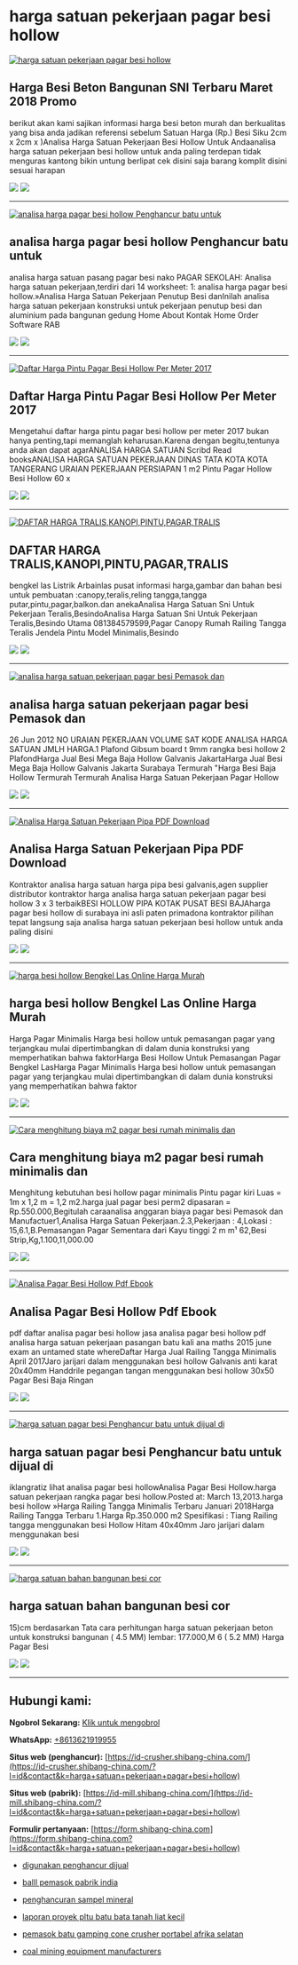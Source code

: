 # harga satuan pekerjaan pagar besi hollow

<a href="https://swt.shibang-china.com/?l=id&img&k=harga+satuan+pekerjaan+pagar+besi+hollow" target="_blank">![harga satuan pekerjaan pagar besi hollow](http://static.shibang-china.com/all-800x300/981.jpg)</a>

## Harga Besi Beton Bangunan SNI Terbaru Maret 2018 Promo
berikut akan kami sajikan informasi harga besi beton murah dan berkualitas yang bisa anda jadikan referensi sebelum Satuan Harga (Rp.) Besi Siku 2cm x 2cm x )Analisa Harga Satuan Pekerjaan Besi Hollow Untuk Andaanalisa harga satuan pekerjaan besi hollow untuk anda paling terdepan tidak menguras kantong bikin untung berlipat cek disini saja barang komplit disini sesuai harapan


<a href="https://whatsapp.shibangsoft.com/WhatsApp.php" target="_blank" title="WhatsApp">![](http://static.shibang-china.com/icon/whatsapp.png)</a> <a href="https://swt.shibang-china.com/?l=id&icon&k=harga+satuan+pekerjaan+pagar+besi+hollow" target="_blank">![](http://static.shibang-china.com/icon/chat-id.png)</a>

---

<a href="https://swt.shibang-china.com/?l=id&img&k=harga+satuan+pekerjaan+pagar+besi+hollow" target="_blank">![analisa harga pagar besi hollow Penghancur batu untuk](http://static.shibang-china.com/all-800x300/907.jpg)</a>

## analisa harga pagar besi hollow Penghancur batu untuk
analisa harga satuan pasang pagar besi nako PAGAR SEKOLAH: Analisa harga satuan pekerjaan,terdiri dari 14 worksheet: 1: analisa harga pagar besi hollow.»Analisa Harga Satuan Pekerjaan Penutup Besi danInilah analisa harga satuan pekerjaan konstruksi untuk pekerjaan penutup besi dan aluminium pada bangunan gedung Home About Kontak Home Order Software RAB


<a href="https://whatsapp.shibangsoft.com/WhatsApp.php" target="_blank" title="WhatsApp">![](http://static.shibang-china.com/icon/whatsapp.png)</a> <a href="https://swt.shibang-china.com/?l=id&icon&k=harga+satuan+pekerjaan+pagar+besi+hollow" target="_blank">![](http://static.shibang-china.com/icon/chat-id.png)</a>

---

<a href="https://swt.shibang-china.com/?l=id&img&k=harga+satuan+pekerjaan+pagar+besi+hollow" target="_blank">![Daftar Harga Pintu Pagar Besi Hollow Per Meter 2017](http://static.shibang-china.com/all-800x300/203.jpg)</a>

## Daftar Harga Pintu Pagar Besi Hollow Per Meter 2017
Mengetahui daftar harga pintu pagar besi hollow per meter 2017 bukan hanya penting,tapi memanglah keharusan.Karena dengan begitu,tentunya anda akan dapat agarANALISA HARGA SATUAN Scribd Read booksANALISA HARGA SATUAN PEKERJAAN DINAS TATA KOTA KOTA TANGERANG URAIAN PEKERJAAN PERSIAPAN 1 m2 Pintu Pagar Hollow Besi Hollow 60 x


<a href="https://whatsapp.shibangsoft.com/WhatsApp.php" target="_blank" title="WhatsApp">![](http://static.shibang-china.com/icon/whatsapp.png)</a> <a href="https://swt.shibang-china.com/?l=id&icon&k=harga+satuan+pekerjaan+pagar+besi+hollow" target="_blank">![](http://static.shibang-china.com/icon/chat-id.png)</a>

---

<a href="https://swt.shibang-china.com/?l=id&img&k=harga+satuan+pekerjaan+pagar+besi+hollow" target="_blank">![DAFTAR HARGA TRALIS,KANOPI,PINTU,PAGAR,TRALIS](http://static.shibang-china.com/all-800x300/576.jpg)</a>

## DAFTAR HARGA TRALIS,KANOPI,PINTU,PAGAR,TRALIS
bengkel las Listrik Arbainlas pusat informasi harga,gambar dan bahan besi untuk pembuatan :canopy,teralis,reling tangga,tangga putar,pintu,pagar,balkon.dan anekaAnalisa Harga Satuan Sni Untuk Pekerjaan Teralis,BesindoAnalisa Harga Satuan Sni Untuk Pekerjaan Teralis,Besindo Utama 081384579599,Pagar Canopy Rumah Railing Tangga Teralis Jendela Pintu Model Minimalis,Besindo


<a href="https://whatsapp.shibangsoft.com/WhatsApp.php" target="_blank" title="WhatsApp">![](http://static.shibang-china.com/icon/whatsapp.png)</a> <a href="https://swt.shibang-china.com/?l=id&icon&k=harga+satuan+pekerjaan+pagar+besi+hollow" target="_blank">![](http://static.shibang-china.com/icon/chat-id.png)</a>

---

<a href="https://swt.shibang-china.com/?l=id&img&k=harga+satuan+pekerjaan+pagar+besi+hollow" target="_blank">![analisa harga satuan pekerjaan pagar besi Pemasok dan](http://static.shibang-china.com/all-800x300/567.jpg)</a>

## analisa harga satuan pekerjaan pagar besi Pemasok dan
26 Jun 2012 NO URAIAN PEKERJAAN VOLUME SAT KODE ANALISA HARGA SATUAN JMLH HARGA.1 Plafond Gibsum board t 9mm rangka besi hollow 2 PlafondHarga Jual Besi Mega Baja Hollow Galvanis JakartaHarga Jual Besi Mega Baja Hollow Galvanis Jakarta Surabaya Termurah "Harga Besi Baja Hollow Termurah Termurah Analisa Harga Satuan Pekerjaan Pagar Hollow


<a href="https://whatsapp.shibangsoft.com/WhatsApp.php" target="_blank" title="WhatsApp">![](http://static.shibang-china.com/icon/whatsapp.png)</a> <a href="https://swt.shibang-china.com/?l=id&icon&k=harga+satuan+pekerjaan+pagar+besi+hollow" target="_blank">![](http://static.shibang-china.com/icon/chat-id.png)</a>

---

<a href="https://swt.shibang-china.com/?l=id&img&k=harga+satuan+pekerjaan+pagar+besi+hollow" target="_blank">![Analisa Harga Satuan Pekerjaan Pipa PDF Download](http://static.shibang-china.com/all-800x300/404.jpg)</a>

## Analisa Harga Satuan Pekerjaan Pipa PDF Download
Kontraktor analisa harga satuan harga pipa besi galvanis,agen supplier distributor kontraktor harga analisa harga satuan pekerjaan pagar besi hollow 3 x 3 terbaikBESI HOLLOW PIPA KOTAK PUSAT BESI BAJAharga pagar besi hollow di surabaya ini asli paten primadona kontraktor pilihan tepat langsung saja analisa harga satuan pekerjaan besi hollow untuk anda paling disini


<a href="https://whatsapp.shibangsoft.com/WhatsApp.php" target="_blank" title="WhatsApp">![](http://static.shibang-china.com/icon/whatsapp.png)</a> <a href="https://swt.shibang-china.com/?l=id&icon&k=harga+satuan+pekerjaan+pagar+besi+hollow" target="_blank">![](http://static.shibang-china.com/icon/chat-id.png)</a>

---

<a href="https://swt.shibang-china.com/?l=id&img&k=harga+satuan+pekerjaan+pagar+besi+hollow" target="_blank">![harga besi hollow Bengkel Las Online Harga Murah](http://static.shibang-china.com/all-800x300/971.jpg)</a>

## harga besi hollow Bengkel Las Online Harga Murah
Harga Pagar Minimalis Harga besi hollow untuk pemasangan pagar yang terjangkau mulai dipertimbangkan di dalam dunia konstruksi yang memperhatikan bahwa faktorHarga Besi Hollow Untuk Pemasangan Pagar Bengkel LasHarga Pagar Minimalis Harga besi hollow untuk pemasangan pagar yang terjangkau mulai dipertimbangkan di dalam dunia konstruksi yang memperhatikan bahwa faktor


<a href="https://whatsapp.shibangsoft.com/WhatsApp.php" target="_blank" title="WhatsApp">![](http://static.shibang-china.com/icon/whatsapp.png)</a> <a href="https://swt.shibang-china.com/?l=id&icon&k=harga+satuan+pekerjaan+pagar+besi+hollow" target="_blank">![](http://static.shibang-china.com/icon/chat-id.png)</a>

---

<a href="https://swt.shibang-china.com/?l=id&img&k=harga+satuan+pekerjaan+pagar+besi+hollow" target="_blank">![Cara menghitung biaya m2 pagar besi rumah minimalis dan](http://static.shibang-china.com/all-800x300/1088.jpg)</a>

## Cara menghitung biaya m2 pagar besi rumah minimalis dan
Menghitung kebutuhan besi hollow pagar minimalis Pintu pagar kiri Luas = 1m x 1,2 m = 1,2 m2.harga jual pagar besi perm2 dipasaran = Rp.550.000,Begitulah caraanalisa anggaran biaya pagar besi Pemasok dan Manufactuer1,Analisa Harga Satuan Pekerjaan.2.3,Pekerjaan : 4,Lokasi : 15,6.1,B.Pemasangan Pagar Sementara dari Kayu tinggi 2 m m¹ 62,Besi Strip,Kg,1.100,11,000.00


<a href="https://whatsapp.shibangsoft.com/WhatsApp.php" target="_blank" title="WhatsApp">![](http://static.shibang-china.com/icon/whatsapp.png)</a> <a href="https://swt.shibang-china.com/?l=id&icon&k=harga+satuan+pekerjaan+pagar+besi+hollow" target="_blank">![](http://static.shibang-china.com/icon/chat-id.png)</a>

---

<a href="https://swt.shibang-china.com/?l=id&img&k=harga+satuan+pekerjaan+pagar+besi+hollow" target="_blank">![Analisa Pagar Besi Hollow Pdf Ebook](http://static.shibang-china.com/all-800x300/313.jpg)</a>

## Analisa Pagar Besi Hollow Pdf Ebook
pdf daftar analisa pagar besi hollow jasa analisa pagar besi hollow pdf analisa harga satuan pekerjaan pasangan batu kali ana maths 2015 june exam an untamed state whereDaftar Harga Jual Railing Tangga Minimalis April 2017Jaro jarijari dalam menggunakan besi hollow Galvanis anti karat 20x40mm Handdrile pegangan tangan menggunakan besi hollow 30x50 Pagar Besi Baja Ringan


<a href="https://whatsapp.shibangsoft.com/WhatsApp.php" target="_blank" title="WhatsApp">![](http://static.shibang-china.com/icon/whatsapp.png)</a> <a href="https://swt.shibang-china.com/?l=id&icon&k=harga+satuan+pekerjaan+pagar+besi+hollow" target="_blank">![](http://static.shibang-china.com/icon/chat-id.png)</a>

---

<a href="https://swt.shibang-china.com/?l=id&img&k=harga+satuan+pekerjaan+pagar+besi+hollow" target="_blank">![harga satuan pagar besi Penghancur batu untuk dijual di](http://static.shibang-china.com/all-800x300/1239.jpg)</a>

## harga satuan pagar besi Penghancur batu untuk dijual di
iklangratiz lihat analisa pagar besi hollowAnalisa Pagar Besi Hollow.harga satuan pekerjaan rangka pagar besi hollow.Posted at: March 13,2013.harga besi hollow »Harga Railing Tangga Minimalis Terbaru Januari 2018Harga Railing Tangga Terbaru 1.Harga Rp.350.000 m2 Spesifikasi : Tiang Railing tangga menggunakan besi Hollow Hitam 40x40mm Jaro jarijari dalam menggunakan besi


<a href="https://whatsapp.shibangsoft.com/WhatsApp.php" target="_blank" title="WhatsApp">![](http://static.shibang-china.com/icon/whatsapp.png)</a> <a href="https://swt.shibang-china.com/?l=id&icon&k=harga+satuan+pekerjaan+pagar+besi+hollow" target="_blank">![](http://static.shibang-china.com/icon/chat-id.png)</a>

---

<a href="https://swt.shibang-china.com/?l=id&img&k=harga+satuan+pekerjaan+pagar+besi+hollow" target="_blank">![harga satuan bahan bangunan besi cor](http://static.shibang-china.com/all-800x300/27.jpg)</a>

## harga satuan bahan bangunan besi cor
15)cm berdasarkan Tata cara perhitungan harga satuan pekerjaan beton untuk konstruksi bangunan ( 4.5 MM) lembar: 177.000,M 6 ( 5.2 MM) Harga Pagar Besi

<a href="https://whatsapp.shibangsoft.com/WhatsApp.php" target="_blank" title="WhatsApp">![](http://static.shibang-china.com/icon/whatsapp.png)</a> <a href="https://swt.shibang-china.com/?l=id&icon&k=harga+satuan+pekerjaan+pagar+besi+hollow" target="_blank">![](http://static.shibang-china.com/icon/chat-id.png)</a>

---
## Hubungi kami:

**Ngobrol Sekarang:** [Klik untuk mengobrol](https://swt.shibang-china.com?l=id&contact&k=harga+satuan+pekerjaan+pagar+besi+hollow)

**WhatsApp:**  [+8613621919955](https://whatsapp.shibangsoft.com/WhatsApp.php)

**Situs web (penghancur):** [https://id-crusher.shibang-china.com/](https://id-crusher.shibang-china.com/?l=id&contact&k=harga+satuan+pekerjaan+pagar+besi+hollow)

**Situs web (pabrik):** [https://id-mill.shibang-china.com/](https://id-mill.shibang-china.com/?l=id&contact&k=harga+satuan+pekerjaan+pagar+besi+hollow)

**Formulir pertanyaan:** [https://form.shibang-china.com](https://form.shibang-china.com?l=id&contact&k=harga+satuan+pekerjaan+pagar+besi+hollow)

* [digunakan penghancur dijual](../24/digunakan%20penghancur%20dijual.md)

* [balll pemasok pabrik india](../28/balll%20pemasok%20pabrik%20india.md)

* [penghancuran sampel mineral](../19/penghancuran%20sampel%20mineral.md)

* [laporan proyek pltu batu bata tanah liat kecil](../16/laporan%20proyek%20pltu%20batu%20bata%20tanah%20liat%20kecil.md)

* [pemasok batu gamping cone crusher portabel afrika selatan](../17/pemasok%20batu%20gamping%20cone%20crusher%20portabel%20afrika%20selatan.md)

* [coal mining equipment manufacturers](../30/coal%20mining%20equipment%20manufacturers.md)